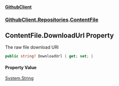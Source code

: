 #### [GithubClient](index.md 'index')
### [GithubClient.Repositories](GithubClient.Repositories.md 'GithubClient.Repositories').[ContentFile](GithubClient.Repositories.ContentFile.md 'GithubClient.Repositories.ContentFile')

## ContentFile.DownloadUrl Property

The raw file download URl

```csharp
public string? DownloadUrl { get; set; }
```

#### Property Value
[System.String](https://docs.microsoft.com/en-us/dotnet/api/System.String 'System.String')